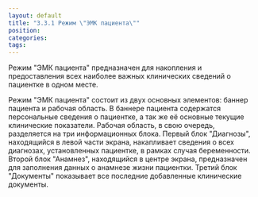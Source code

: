 ```yaml
---
layout: default
title: "3.3.1 Режим \"ЭМК пациента\""
position: 
categories: 
tags: 
---
```


Режим "ЭМК пациента" предназначен для накопления и предоставления всех наиболее важных клинических сведений о пациентке в одном месте.

Режим "ЭМК пациента" состоит из двух основных элементов: баннер пациента и рабочая область. В баннере пациента содержатся персональные сведения о пациентке, а так же её основные текущие клинические показатели. Рабочая область, в свою очередь, разделяется на три информационных блока. Первый блок "Диагнозы", находящийся в левой части экрана, накапливает сведения о всех диагнозах, установленных пациентке, в рамках случая беременности. Второй блок "Анамнез", находящийся в центре экрана, предназначен для заполнения данных о анамнезе жизни пациентки. Третий блок "Документы" показывает все последние добавленные клинические документы.

